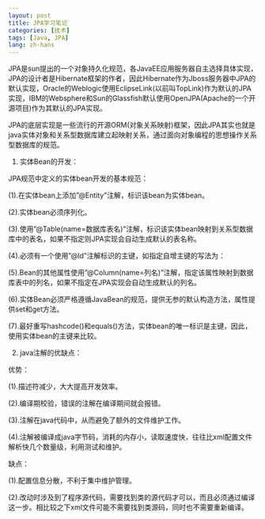 ```yaml
---
layout: post
title: JPA学习笔记
categories: [技术]
tags: [Java, JPA]
lang: zh-hans
---
```


JPA是sun提出的一个对象持久化规范，各JavaEE应用服务器自主选择具体实现，JPA的设计者是Hibernate框架的作者，因此Hibernate作为Jboss服务器中JPA的默认实现，Oracle的Weblogic使用EclipseLink(以前叫TopLink)作为默认的JPA实现，IBM的Websphere和Sun的Glassfish默认使用OpenJPA(Apache的一个开源项目)作为其默认的JPA实现。

JPA的底层实现是一些流行的开源ORM(对象关系映射)框架，因此JPA其实也就是java实体对象和关系型数据库建立起映射关系，通过面向对象编程的思想操作关系型数据库的规范。

1. 实体Bean的开发：

JPA规范中定义的实体bean开发的基本规范：

  (1).在实体bean上添加”@Entity”注解，标识该bean为实体bean。
  
  (2).实体bean必须序列化。
  
  (3).使用”@Table(name=数据库表名)”注解，标识该实体bean映射到关系型数据库中的表名，如果不指定则JPA实现会自动生成默认的表名称。
  
  (4).必须有一个使用”@Id”注解标识的主键，如指定自增主键的写法为：
  
  (5).Bean的其他属性使用”@Column(name=列名)”注解，指定该属性映射到数据库表中的列名，如果不指定在JPA实现会自动生成默认的列名。

  (6).实体Bean必须严格遵循JavaBean的规范，提供无参的默认构造方法，属性提供set和get方法。
  
  (7).最好重写hashcode()和equals()方法，实体bean的唯一标识是主键，因此，使用实体bean的主键来比较。
  
  
2. java注解的优缺点：

  优势：
  
  (1).描述符减少，大大提高开发效率。
  
  (2).编译期校验，错误的注解在编译期间就会报错。
  
  (3).注解在java代码中，从而避免了额外的文件维护工作。
  
  (4).注解被编译成java字节码，消耗的内存小，读取速度快，往往比xml配置文件解析快几个数量级，利用测试和维护。
  
  缺点：
  
  (1).配置信息分散，不利于集中维护管理。
  
  (2).改动时涉及到了程序源代码，需要找到类的源代码才可以，而且必须通过编译这一步。相比较之下xml文件可能不需要找到类源码，同时也不需要重新编译。
